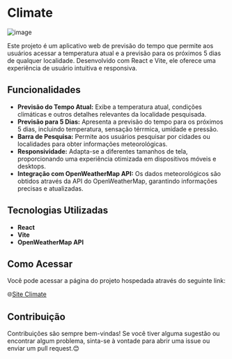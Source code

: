 # Climate

![image](https://github.com/user-attachments/assets/cb8e1e4c-7a19-4810-9183-8349b66fdbfe)

Este projeto é um aplicativo web de previsão do tempo que permite aos usuários acessar a temperatura atual e a previsão para os próximos 5 dias de qualquer localidade. Desenvolvido com React e Vite, ele oferece uma experiência de usuário intuitiva e responsiva.

## Funcionalidades

* **Previsão do Tempo Atual:** Exibe a temperatura atual, condições climáticas e outros detalhes relevantes da localidade pesquisada.
* **Previsão para 5 Dias:** Apresenta a previsão do tempo para os próximos 5 dias, incluindo temperatura, sensação térrmica, umidade e pressão.
* **Barra de Pesquisa:** Permite aos usuários pesquisar por cidades ou localidades para obter informações meteorológicas.
* **Responsividade:** Adapta-se a diferentes tamanhos de tela, proporcionando uma experiência otimizada em dispositivos móveis e desktops.
* **Integração com OpenWeatherMap API:** Os dados meteorológicos são obtidos através da API do OpenWeatherMap, garantindo informações precisas e atualizadas.

## Tecnologias Utilizadas

* **React**
* **Vite**
* **OpenWeatherMap API**

## Como Acessar

Você pode acessar a página do projeto hospedada através do seguinte link:

🌐[Site Climate](https://favorite-movie-neon.vercel.app/)


## Contribuição

Contribuições são sempre bem-vindas! Se você tiver alguma sugestão ou encontrar algum problema, sinta-se à vontade para abrir uma issue ou enviar um pull request.😊
